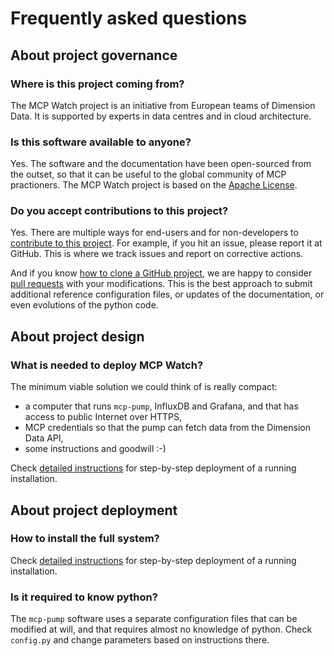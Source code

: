 # Frequently asked questions

## About project governance

### Where is this project coming from?

The MCP Watch project is an initiative from European teams of Dimension Data. It is supported by experts in data centres and in cloud architecture.

### Is this software available to anyone?

Yes. The software and the documentation have been open-sourced from the outset, so that it can be useful to the global community of MCP practioners. The MCP Watch project is based on the [Apache License](https://www.apache.org/licenses/LICENSE-2.0).

### Do you accept contributions to this project?

Yes. There are multiple ways for end-users and for non-developers to [contribute to this project](contributing.md). For example, if you hit an issue, please report it at GitHub. This is where we track issues and report on corrective actions.

And if you know [how to clone a GitHub project](https://help.github.com/articles/cloning-a-repository/), we are happy to consider [pull requests](https://help.github.com/articles/about-pull-requests/) with your modifications. This is the best approach to submit additional reference configuration files, or updates of the documentation, or even evolutions of the python code.

## About project design

### What is needed to deploy MCP Watch?

The minimum viable solution we could think of is really compact:
* a computer that runs `mcp-pump`, InfluxDB and Grafana, and that has access to public Internet over HTTPS,
* MCP credentials so that the pump can fetch data from the Dimension Data API,
* some instructions and goodwill :-)

Check [detailed instructions](setup-influxdb-grafana.md) for step-by-step deployment of a running installation.

## About project deployment

### How to install the full system?

Check [detailed instructions](setup-influxdb-grafana.md) for step-by-step deployment of a running installation.

### Is it required to know python?

The `mcp-pump` software uses a separate configuration files that can be modified at will, and that requires almost
no knowledge of python. Check `config.py` and change parameters based on instructions there.

